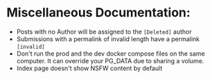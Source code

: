 # Miscellaneous Documentation:

- Posts with no Author will be assigned to the `[Deleted]` author
- Submissions with a permalink of invalid length have a permalink `[invalid]`
- Don't run the prod and the dev docker compose  files on the same computer. It can override your PG_DATA due to sharing a volume.
- Index page doesn't show NSFW content by default 